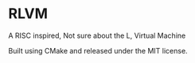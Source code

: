 # RLVM

A RISC inspired, Not sure about the L, Virtual Machine

Built using CMake and released under the MIT license.
